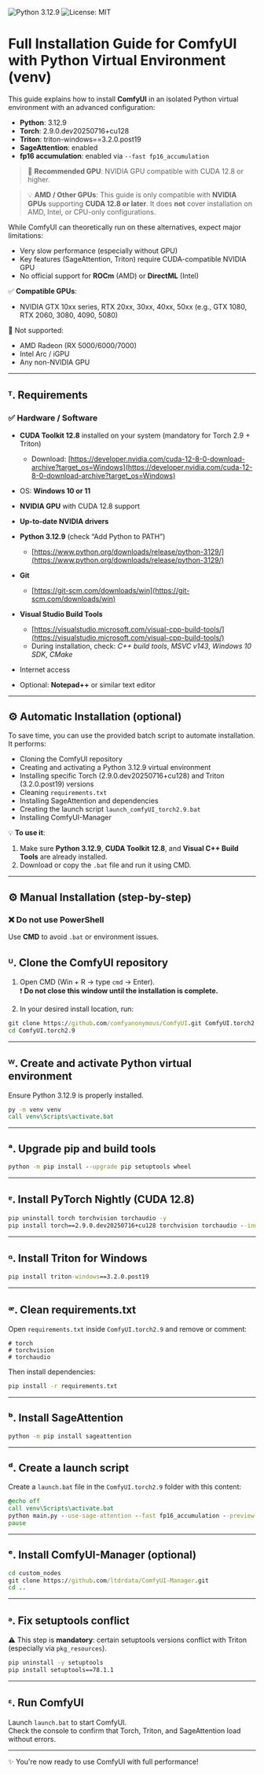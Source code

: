 ![Python 3.12.9](https://img.shields.io/badge/python-3.12.9-blue)
![License: MIT](https://img.shields.io/badge/license-MIT-green)

# Full Installation Guide for ComfyUI with Python Virtual Environment (venv)

This guide explains how to install **ComfyUI** in an isolated Python virtual environment with an advanced configuration:

- **Python**: 3.12.9  
- **Torch**: 2.9.0.dev20250716+cu128  
- **Triton**: triton-windows==3.2.0.post19  
- **SageAttention**: enabled  
- **fp16 accumulation**: enabled via `--fast fp16_accumulation`

> 📡 **Recommended GPU**: NVIDIA GPU compatible with CUDA 12.8 or higher.

> 💡 **AMD / Other GPUs**: This guide is only compatible with **NVIDIA GPUs** supporting **CUDA 12.8 or later**. It does **not** cover installation on AMD, Intel, or CPU-only configurations.

While ComfyUI can theoretically run on these alternatives, expect major limitations:

- Very slow performance (especially without GPU)
- Key features (SageAttention, Triton) require CUDA-compatible NVIDIA GPU
- No official support for **ROCm** (AMD) or **DirectML** (Intel)

✅ **Compatible GPUs**:  
- NVIDIA GTX 10xx series, RTX 20xx, 30xx, 40xx, 50xx (e.g., GTX 1080, RTX 2060, 3080, 4090, 5080)

🛑 Not supported:  
- AMD Radeon (RX 5000/6000/7000)  
- Intel Arc / iGPU  
- Any non-NVIDIA GPU

---

## ᵀ. Requirements

### ✅ Hardware / Software

- **CUDA Toolkit 12.8** installed on your system (mandatory for Torch 2.9 + Triton)  
  - Download: [https://developer.nvidia.com/cuda-12-8-0-download-archive?target_os=Windows](https://developer.nvidia.com/cuda-12-8-0-download-archive?target_os=Windows)

- OS: **Windows 10 or 11**

- **NVIDIA GPU** with CUDA 12.8 support

- **Up-to-date NVIDIA drivers**

- **Python 3.12.9** (check “Add Python to PATH”)  
  - [https://www.python.org/downloads/release/python-3129/](https://www.python.org/downloads/release/python-3129/)

- **Git**  
  - [https://git-scm.com/downloads/win](https://git-scm.com/downloads/win)

- **Visual Studio Build Tools**  
  - [https://visualstudio.microsoft.com/visual-cpp-build-tools/](https://visualstudio.microsoft.com/visual-cpp-build-tools/)  
  - During installation, check: *C++ build tools*, *MSVC v143*, *Windows 10 SDK*, *CMake*

- Internet access

- Optional: **Notepad++** or similar text editor

---

## ⚙️ Automatic Installation (optional)

To save time, you can use the provided batch script to automate installation. It performs:

- Cloning the ComfyUI repository
- Creating and activating a Python 3.12.9 virtual environment
- Installing specific Torch (2.9.0.dev20250716+cu128) and Triton (3.2.0.post19) versions
- Cleaning `requirements.txt`
- Installing SageAttention and dependencies
- Creating the launch script `launch_comfyUI_torch2.9.bat`
- Installing ComfyUI-Manager

💡 **To use it**:
1. Make sure **Python 3.12.9**, **CUDA Toolkit 12.8**, and **Visual C++ Build Tools** are already installed.
2. Download or copy the `.bat` file and run it using CMD.

---

## ⚙️ Manual Installation (step-by-step)

### ❌ Do not use PowerShell  
Use **CMD** to avoid `.bat` or environment issues.

## ᵁ. Clone the ComfyUI repository

1. Open CMD (Win + R → type `cmd` → Enter).  
   ❗ **Do not close this window until the installation is complete.**

2. In your desired install location, run:

```bat
git clone https://github.com/comfyanonymous/ComfyUI.git ComfyUI.torch2.9
cd ComfyUI.torch2.9
```

---

## ᵂ. Create and activate Python virtual environment

Ensure Python 3.12.9 is properly installed.

```bat
py -m venv venv
call venv\Scripts\activate.bat
```

---

## ᵃ. Upgrade pip and build tools

```bat
python -m pip install --upgrade pip setuptools wheel
```

---

## ᵄ. Install PyTorch Nightly (CUDA 12.8)

```bat
pip uninstall torch torchvision torchaudio -y
pip install torch==2.9.0.dev20250716+cu128 torchvision torchaudio --index-url https://download.pytorch.org/whl/nightly/cu128
```

---

## ᵅ. Install Triton for Windows

```bat
pip install triton-windows==3.2.0.post19
```

---

## ᵆ. Clean requirements.txt

Open `requirements.txt` inside `ComfyUI.torch2.9` and remove or comment:

```
# torch
# torchvision
# torchaudio
```

Then install dependencies:

```bat
pip install -r requirements.txt
```

---

## ᵇ. Install SageAttention

```bat
python -m pip install sageattention
```

---

## ᵈ. Create a launch script

Create a `launch.bat` file in the `ComfyUI.torch2.9` folder with this content:

```bat
@echo off
call venv\Scripts\activate.bat
python main.py --use-sage-attention --fast fp16_accumulation --preview-method taesd
pause
```

---

## ᵉ. Install ComfyUI-Manager (optional)

```bat
cd custom_nodes
git clone https://github.com/ltdrdata/ComfyUI-Manager.git
cd ..
```

---

## ᵊ. Fix setuptools conflict

⚠️ This step is **mandatory**: certain setuptools versions conflict with Triton (especially via `pkg_resources`).

```bat
pip uninstall -y setuptools
pip install setuptools==78.1.1
```

---

## ᵋ. Run ComfyUI

Launch `launch.bat` to start ComfyUI.  
Check the console to confirm that Torch, Triton, and SageAttention load without errors.

---

✨ You're now ready to use ComfyUI with full performance!



